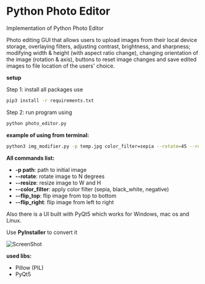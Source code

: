 # Python Photo Editor

Implementation of Python Photo Editor

Photo editing GUI that allows users to upload images from their local device storage, overlaying filters, adjusting contrast, brightness, and sharpness; modifying width \& height (with aspect ratio change), changing orientation of the image (rotation \& axis), buttons to reset image changes and save edited images to file location of the users' choice.

**setup**

Step 1: install all packages use 
```bash
pip3 install -r requirements.txt
```
Step 2: run program using 
```bash
python photo_editor.py
```
**example of using from terminal:**

```bash
python3 img_modifier.py -p temp.jpg color_filter=sepia --rotate=45 --resize=200,300
```

**All commands list:**

-  **-p path**:  path to initial image
-  **--rotate**: rotate image to N degrees
-  **--resize**: resize image to W and H
-  **--color_filter**: apply color filter (sepia, black_white, negative)
-  **--flip_top**: flip image from top to bottom
-  **--flip_right**: flip image from left to right

Also there is a UI built with PyQt5 which works for Windows, mac os and Linux.

Use **PyInstaller** to convert it

![ScreenShot](http://i.imgur.com/ZPd2Uzi.gif)

**used libs:**
- Pillow (PIL)
- PyQt5
